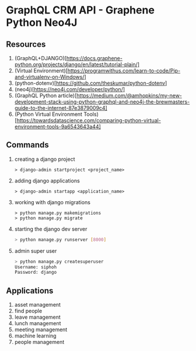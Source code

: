 # GraphQL CRM API - Graphene Python Neo4J

## Resources

1. (GraphQL+DJANGO)[https://docs.graphene-python.org/projects/django/en/latest/tutorial-plain/]
1. (Virtual Environment)[https://programwithus.com/learn-to-code/Pip-and-virtualenv-on-Windows/]
1. (python-dotenv)[https://github.com/theskumar/python-dotenv]
1. (neo4j)[https://neo4j.com/developer/python/]
1. (GraphQL Python article)[https://medium.com/@amhopkins/my-new-development-stack-using-python-graphql-and-neo4j-the-brewmasters-guide-to-the-internet-87e3879009c4]
1. (Python Virtual Environment Tools)[https://towardsdatascience.com/comparing-python-virtual-environment-tools-9a6543643a44]

## Commands

1. creating a django project
   ```shell
   > django-admin startproject <project_name>
   ```
1. adding django applications
   ```shell
   > django-admin startapp <application_name>
   ```
1. working with django migrations
   ```shell
   > python manage.py makemigrations
   > python manage.py migrate
   ```
1. starting the django dev server
   ```sh
   > python manage.py runserver [8000]
   ```
1. admin super user
   ```sh
   > python manage.py createsuperuser
   Username: siphoh
   Password: django
   ```

## Applications

1. asset management
1. find people
1. leave management
1. lunch management
1. meeting management
1. machine learning
1. people management
